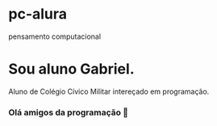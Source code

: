 # pc-alura
pensamento computacional
# Sou aluno Gabriel.
Aluno de Colégio Cívico Militar intereçado em programação.

### Olá amigos da programação 👋

<!--
**Inferdes/Inferdes** is a ✨ _special_ ✨ repository because its `README.md` (this file) appears on your GitHub profile.

Here are some ideas to get you started:

- 🔭 I’m currently working on ...
- 🌱 I’m currently learning ...
- 👯 I’m looking to collaborate on ...
- 🤔 I’m looking for help with ...
- 💬 Ask me about ...
- 📫 How to reach me: ...
- 😄 Pronouns: ...
- ⚡ Fun fact: ...
-->
